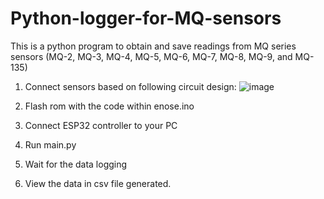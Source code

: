 # Python-logger-for-MQ-sensors
This is a python program to obtain and save readings from MQ series sensors 
(MQ-2, MQ-3, MQ-4, MQ-5, MQ-6, MQ-7, MQ-8, MQ-9, and MQ-135)

1. Connect sensors based on following circuit design:
![image](https://github.com/TermCIC/Python-logger-for-MQ-sensors/assets/32321661/9ce70d42-c838-4dcf-98c2-6bf209743703)

2. Flash rom with the code within enose.ino
3. Connect ESP32 controller to your PC
4. Run main.py
5. Wait for the data logging
6. View the data in csv file generated.
